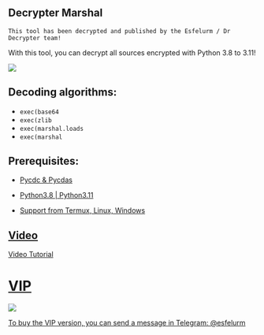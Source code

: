 ## Decrypter Marshal 

`This tool has been decrypted and published by the Esfelurm / Dr Decrypter team! `

With this tool, you can decrypt all sources encrypted with Python 3.8 to 3.11! 

<img src="https://github.com/user-attachments/assets/e2e4d066-4927-4c5b-9cee-c767aad11161"> 

## Decoding algorithms: 

- `exec(base64`
- `exec(zlib`
- `exec(marshal.loads`
- `exec(marshal`

## Prerequisites: 

- <a href="https://github.com/zrax/pycdc"> Pycdc & Pycdas

- Python3.8 | Python3.11

- Support from Termux, Linux, Windows

## Video 

<a href="https://youtu.be/gTliemEt3dc?si=gxwN9NBJrq_-SlPu"> Video Tutorial 

# VIP

<img src="https://github.com/user-attachments/assets/c8e8cdf7-ed97-4015-a479-05da94935105"> 

To buy the VIP version, you can send a message in Telegram: @esfelurm
